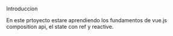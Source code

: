 Introduccion

En este prtoyecto estare aprendiendo los fundamentos de vue.js composition api, el state con ref y reactive.